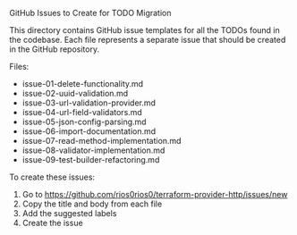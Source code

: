 GitHub Issues to Create for TODO Migration

This directory contains GitHub issue templates for all the TODOs found in the codebase.
Each file represents a separate issue that should be created in the GitHub repository.

Files:
- issue-01-delete-functionality.md
- issue-02-uuid-validation.md  
- issue-03-url-validation-provider.md
- issue-04-url-field-validators.md
- issue-05-json-config-parsing.md
- issue-06-import-documentation.md
- issue-07-read-method-implementation.md
- issue-08-validator-implementation.md
- issue-09-test-builder-refactoring.md

To create these issues:
1. Go to https://github.com/rios0rios0/terraform-provider-http/issues/new
2. Copy the title and body from each file
3. Add the suggested labels
4. Create the issue